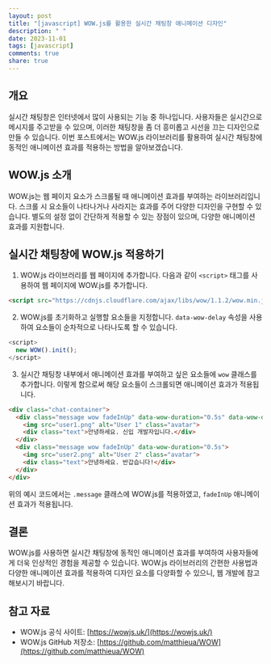 ```yaml
---
layout: post
title: "[javascript] WOW.js를 활용한 실시간 채팅창 애니메이션 디자인"
description: " "
date: 2023-11-01
tags: [javascript]
comments: true
share: true
---
```


## 개요
실시간 채팅창은 인터넷에서 많이 사용되는 기능 중 하나입니다. 사용자들은 실시간으로 메시지를 주고받을 수 있으며, 이러한 채팅창을 좀 더 흥미롭고 시선을 끄는 디자인으로 만들 수 있습니다. 이번 포스트에서는 WOW.js 라이브러리를 활용하여 실시간 채팅창에 동적인 애니메이션 효과를 적용하는 방법을 알아보겠습니다.

## WOW.js 소개
WOW.js는 웹 페이지 요소가 스크롤될 때 애니메이션 효과를 부여하는 라이브러리입니다. 스크롤 시 요소들이 나타나거나 사라지는 효과를 주어 다양한 디자인을 구현할 수 있습니다. 별도의 설정 없이 간단하게 적용할 수 있는 장점이 있으며, 다양한 애니메이션 효과를 지원합니다.

## 실시간 채팅창에 WOW.js 적용하기
1. WOW.js 라이브러리를 웹 페이지에 추가합니다. 다음과 같이 `<script>` 태그를 사용하여 웹 페이지에 WOW.js를 추가합니다.

```html
<script src="https://cdnjs.cloudflare.com/ajax/libs/wow/1.1.2/wow.min.js"></script>
```

2. WOW.js를 초기화하고 실행할 요소들을 지정합니다. `data-wow-delay` 속성을 사용하여 요소들이 순차적으로 나타나도록 할 수 있습니다.

```javascript
<script>
  new WOW().init();
</script>
```

3. 실시간 채팅창 내부에서 애니메이션 효과를 부여하고 싶은 요소들에 `wow` 클래스를 추가합니다. 이렇게 함으로써 해당 요소들이 스크롤되면 애니메이션 효과가 적용됩니다.

```html
<div class="chat-container">
  <div class="message wow fadeInUp" data-wow-duration="0.5s" data-wow-delay="0.2s">
    <img src="user1.png" alt="User 1" class="avatar">
    <div class="text">안녕하세요. 신입 개발자입니다.</div>
  </div>
  <div class="message wow fadeInUp" data-wow-duration="0.5s">
    <img src="user2.png" alt="User 2" class="avatar">
    <div class="text">안녕하세요. 반갑습니다!</div>
  </div>
</div>
```

위의 예시 코드에서는 `.message` 클래스에 WOW.js를 적용하였고, `fadeInUp` 애니메이션 효과가 적용됩니다.

## 결론
WOW.js를 사용하면 실시간 채팅창에 동적인 애니메이션 효과를 부여하여 사용자들에게 더욱 인상적인 경험을 제공할 수 있습니다. WOW.js 라이브러리의 간편한 사용법과 다양한 애니메이션 효과를 적용하여 디자인 요소를 다양화할 수 있으니, 웹 개발에 참고해보시기 바랍니다.

## 참고 자료
- WOW.js 공식 사이트: [https://wowjs.uk/](https://wowjs.uk/)
- WOW.js GitHub 저장소: [https://github.com/matthieua/WOW](https://github.com/matthieua/WOW)
